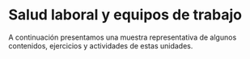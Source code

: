 # Salud laboral y equipos de trabajo

<div markdown="1" class="cuadro">
  A continuación presentamos una muestra representativa de algunos contenidos, ejercicios y actividades de estas unidades.
</div> 

